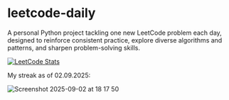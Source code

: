 # leetcode-daily

A personal Python project tackling one new LeetCode problem each day, designed to reinforce consistent practice, explore diverse algorithms and patterns, and sharpen problem-solving skills.

[![LeetCode Stats](https://leetcard.jacoblin.cool/uygarpolat?theme=dark&ext=contest&ext=heatmap)](https://leetcode.com/uygarpolat/)

My streak as of 02.09.2025:

![Screenshot 2025-09-02 at 18 17 50](https://github.com/user-attachments/assets/46ee00c1-0477-4f0d-ba65-519f50c7be15)
